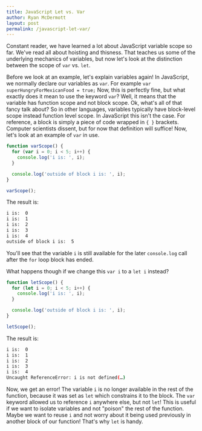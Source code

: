 ```yaml
---
title: JavaScript Let vs. Var
author: Ryan McDermott
layout: post
permalink: /javascript-let-var/
---
```

Constant reader, we have learned a lot about JavaScript variable scope so far. We've read all about hoisting and thisness. That teaches us some of the underlying mechanics of variables, but now let's look at the distinction between the scope of `var` vs. `let`.

Before we look at an example, let's explain variables again! In JavaScript, we normally declare our variables as `var`. For example `var superHungryForMexicanFood = true;` Now, this is perfectly fine, but what exactly does it mean to use the keyword `var`? Well, it means that the variable has function scope and not block scope. Ok, what's all of that fancy talk about? So in other languages, variables typically have block-level scope instead function level scope. In JavaScript this isn't the case. For reference, a block is simply a piece of code wrapped in `{ }` brackets. Computer scientists dissent, but for now that definition will suffice! Now, let's look at an example of `var` in use.

```js
function varScope() {
  for (var i = 0; i < 5; i++) {
    console.log('i is: ', i);
  }

  console.log('outside of block i is: ', i);
}

varScope();
```

The result is:

```bash
i is:  0
i is:  1
i is:  2
i is:  3
i is:  4
outside of block i is:  5
```

You'll see that the variable `i` is still available for the later `console.log` call after the `for` loop block has ended.

What happens though if we change this `var i` to a `let i` instead?

```js
function letScope() {
  for (let i = 0; i < 5; i++) {
    console.log('i is: ', i);
  }

  console.log('outside of block i is: ', i);
}

letScope();
```

The result is:
```bash
i is:  0
i is:  1
i is:  2
i is:  3
i is:  4
Uncaught ReferenceError: i is not defined(…)
```

Now, we get an error! The variable `i` is no longer available in the rest of the function, because it was set as `let` which constrains it to the block. The `var` keyword allowed us to reference `i` anywhere else, but not `let`! This is useful if we want to isolate variables and not "poison" the rest of the function. Maybe we want to reuse `i` and not worry about it being used previously in another block of our function! That's why `let` is handy.
